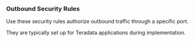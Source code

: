 ### Outbound Security Rules

Use these security rules authorize outbound traffic through a specific port. 

They are typically set up for Teradata applications during implementation.